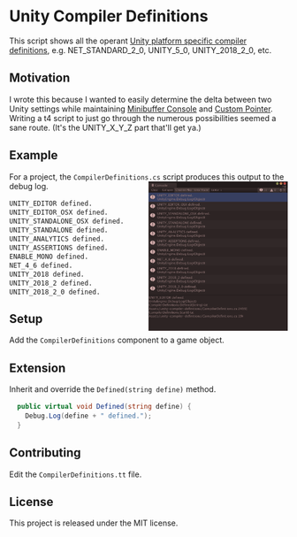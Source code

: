 Unity Compiler Definitions
==========================

This script shows all the operant [Unity platform specific compiler definitions](https://docs.unity3d.com/Manual/PlatformDependentCompilation.html), e.g. NET_STANDARD_2_0, UNITY_5_0, UNITY_2018_2_0, etc.  

Motivation
----------

I wrote this because I wanted to easily determine the delta between two Unity settings while maintaining [Minibuffer Console](http://seawisphunter.com/products/minibuffer/) and [Custom Pointer](http://seawisphunter.com/products/custom-pointer/).  Writing a t4 script to just go through the numerous possibilities seemed a sane route.  (It's the UNITY_X_Y_Z part that'll get ya.)

Example
-------

For a project, the `CompilerDefinitions.cs` script produces this output to the debug log.
<img align="right" width="50%" src="example.png"/>

```
UNITY_EDITOR defined.
UNITY_EDITOR_OSX defined.
UNITY_STANDALONE_OSX defined.
UNITY_STANDALONE defined.
UNITY_ANALYTICS defined.
UNITY_ASSERTIONS defined.
ENABLE_MONO defined.
NET_4_6 defined.
UNITY_2018 defined.
UNITY_2018_2 defined.
UNITY_2018_2_0 defined.
```

Setup
-----

Add the `CompilerDefinitions` component to a game object.

Extension
---------

Inherit and override the `Defined(string define)` method.

```cs
  public virtual void Defined(string define) {
    Debug.Log(define + " defined.");
  }
```

Contributing
------------

Edit the `CompilerDefinitions.tt` file.

License
-------

This project is released under the MIT license.
